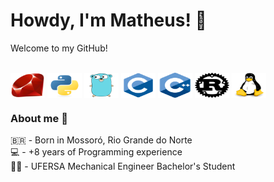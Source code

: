 # Howdy, I'm Matheus! 👋

Welcome to my GitHub!

<div style="display: inline_block"><br>
  <img align="center" alt="Python" height="40" width="55" src="https://raw.githubusercontent.com/devicons/devicon/refs/heads/master/icons/ruby/ruby-original.svg">
  <img align="center" alt="Python" height="40" width="55" src="https://raw.githubusercontent.com/devicons/devicon/master/icons/python/python-original.svg">
  <img align="center" alt="Go" height="40" width="55" src="https://raw.githubusercontent.com/devicons/devicon/refs/heads/master/icons/go/go-original.svg">
  <img align="center" alt="C" height="40" width="55"
src="https://raw.githubusercontent.com/devicons/devicon/refs/heads/master/icons/c/c-original.svg">
  <img align="center" alt="Cpp" height="40" width="55" src="https://raw.githubusercontent.com/devicons/devicon/refs/heads/master/icons/cplusplus/cplusplus-original.svg">
  <img align="center" alt="Rustuwu" height="40" width="55" src="https://raw.githubusercontent.com/devicons/devicon/refs/heads/master/icons/rust/rust-original.svg">
  <img align="center" alt="THELinux" height="40" width="55" src="https://raw.githubusercontent.com/devicons/devicon/refs/heads/master/icons/linux/linux-original.svg">
</div>

### About me 🫠

🇧🇷 - Born in Mossoró, Rio Grande do Norte <br>
💻 - +8 years of Programming experience <br>
👨‍🎓 - UFERSA Mechanical Engineer Bachelor's Student <br>



